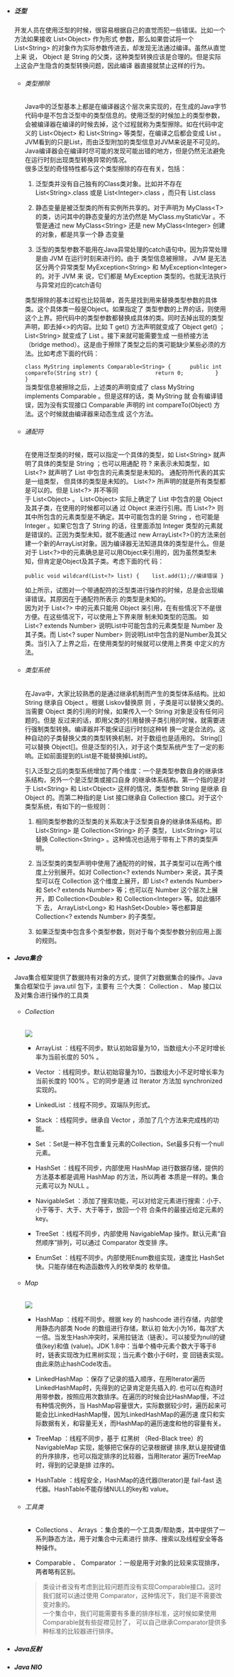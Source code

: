 * ##### 泛型

  开发人员在使用泛型的时候，很容易根据自己的直觉而犯一些错误。比如一个方法如果接收 List&lt;Object&gt; 作为形式 参数，那么如果尝试将一个 List&lt;String&gt; 的对象作为实际参数传进去，却发现无法通过编译。虽然从直觉上来 说， Object 是 String 的父类，这种类型转换应该是合理的。但是实际上这会产生隐含的类型转换问题，因此编译 器直接就禁止这样的行为。

  * ###### 类型擦除

    Java中的泛型基本上都是在编译器这个层次来实现的，在生成的Java字节代码中是不包含泛型中的类型信息的。使用泛型的时候加上的类型参数，会被编译器在编译的时候去掉，这个过程就称为类型擦除。如在代码中定义的 List&lt;Object&gt; 和 List&lt;String&gt; 等类型，在编译之后都会变成 List 。JVM看到的只是List，而由泛型附加的类型信息对JVM来说是不可见的。Java编译器会在编译时尽可能的发现可能出错的地方，但是仍然无法避免在运行时刻出现类型转换异常的情况。  
    很多泛型的奇怪特性都与这个类型擦除的存在有关，包括：

    1. 泛型类并没有自己独有的Class类对象。比如并不存在 List&lt;String&gt;.class 或是 List&lt;Integer&gt;.class ，而只有 List.class

    2. 静态变量是被泛型类的所有实例所共享的。对于声明为 MyClass&lt;T&gt; 的类，访问其中的静态变量的方法仍然是 MyClass.myStaticVar 。不管是通过 new MyClass&lt;String&gt; 还是 new MyClass&lt;Integer&gt; 创建的对象，都是共享一个静 态变量

    3. 泛型的类型参数不能用在Java异常处理的catch语句中。因为异常处理是由 JVM 在运行时刻来进行的。由于 类型信息被擦除， JVM 是无法区分两个异常类型 MyException&lt;String&gt; 和 MyException&lt;Integer&gt; 的。对于 JVM 来 说，它们都是  MyException 类型的。也就无法执行与异常对应的catch语句

    类型擦除的基本过程也比较简单，首先是找到用来替换类型参数的具体类。这个具体类一般是Object。如果指定了 类型参数的上界的话，则使用这个上界。把代码中的类型参数都替换成具体的类。同时去掉出现的类型声明，即去掉&lt;&gt;的内容。比如 T get\(\) 方法声明就变成了 Object get\(\) ； List&lt;String&gt; 就变成了 List 。接下来就可能需要生成 一些桥接方法（bridge method）。这是由于擦除了类型之后的类可能缺少某些必须的方法。比如考虑下面的代码：

    `class MyString implements Comparable<String> {      public int compareTo(String str) {                  return 0;          }  }`  
    当类型信息被擦除之后，上述类的声明变成了 class MyString implements Comparable 。但是这样的话，类 MyString 就 会有编译错误，因为没有实现接口 Comparable 声明的 int compareTo\(Object\) 方法。这个时候就由编译器来动态生成 这个方法。

  * ###### 通配符

    在使用泛型类的时候，既可以指定一个具体的类型，如 List&lt;String&gt; 就声明了具体的类型是 String ；也可以用通配 符 ? 来表示未知类型，如 List&lt;?&gt; 就声明了 List 中包含的元素类型是未知的。 通配符所代表的其实是一组类型， 但具体的类型是未知的。 List&lt;?&gt; 所声明的就是所有类型都是可以的。但是 List&lt;?&gt; 并不等同  
    于 List&lt;Object&gt; 。 List&lt;Object&gt; 实际上确定了 List 中包含的是 Object 及其子类，在使用的时候都可以通 过 Object 来进行引用。而 List&lt;?&gt; 则其中所包含的元素类型是不确定。其中可能包含的是 String ，也可能是 Integer 。如果它包含了 String 的话，往里面添加 Integer 类型的元素就是错误的。正因为类型未知，就不能通过 new ArrayList&lt;?&gt;\(\)的方法来创建一个新的ArrayList对象。因为编译器无法知道具体的类型是什么。但是对于 List&lt;?&gt;中的元素确总是可以用Object来引用的，因为虽然类型未知，但肯定是Object及其子类。考虑下面的代 码：

    `public void wildcard(List<?> list) {    list.add(1);//编译错误 }`

    如上所示，试图对一个带通配符的泛型类进行操作的时候，总是会出现编译错误。其原因在于通配符所表示 的类型是未知的。  
    因为对于 List&lt;?&gt; 中的元素只能用 Object 来引用，在有些情况下不是很方便。在这些情况下，可以使用上下界来限 制未知类型的范围。 如  List&lt;? extends Number&gt; 说明List中可能包含的元素类型是 Number 及其子类。而 List&lt;? super Number&gt; 则说明List中包含的是Number及其父类。当引入了上界之后，在使用类型的时候就可以使用上界类 中定义的方法。

  * ###### 类型系统

    在Java中，大家比较熟悉的是通过继承机制而产生的类型体系结构。比如 String 继承自 Object 。根据 Liskov替换原 则 ，子类是可以替换父类的。当需要 Object 类的引用的时候，如果传入一个 String 对象是没有任何问题的。但是 反过来的话，即用父类的引用替换子类引用的时候，就需要进行强制类型转换。编译器并不能保证运行时刻这种转 换一定是合法的。这种自动的子类替换父类的类型转换机制，对于数组也是适用的。 String\[\]可以替换 Object\[\]。但是泛型的引入，对于这个类型系统产生了一定的影响。正如前面提到的List是不能替换掉List的。

    引入泛型之后的类型系统增加了两个维度：一个是类型参数自身的继承体系结构，另外一个是泛型类或接口自身 的继承体系结构。第一个指的是对于  List&lt;String&gt; 和 List&lt;Object&gt; 这样的情况，类型参数 String 是继承 自 Object 的。而第二种指的是  List 接口继承自 Collection 接口。对于这个类型系统，有如下的一些规则：

    1. 相同类型参数的泛型类的关系取决于泛型类自身的继承体系结构。即 List&lt;String&gt; 是 Collection&lt;String&gt;  的子 类型， List&lt;String&gt; 可以替换 Collection&lt;String&gt; 。这种情况也适用于带有上下界的类型声明。

    2. 当泛型类的类型声明中使用了通配符的时候，其子类型可以在两个维度上分别展开。如对 Collection&lt;? extends Number&gt; 来说，其子类型可以在 Collection 这个维度上展开，即 List&lt;? extends Number&gt; 和 Set&lt;? extends Number&gt; 等；也可以在 Number 这个层次上展开，即 Collection&lt;Double&gt; 和 Collection&lt;Integer&gt; 等。如此循环下 去， ArrayList&lt;Long&gt; 和  HashSet&lt;Double&gt; 等也都算是 Collection&lt;? extends Number&gt; 的子类型。

    3. 如果泛型类中包含多个类型参数，则对于每个类型参数分别应用上面的规则。

* ##### Java集合

  Java集合框架提供了数据持有对象的方式，提供了对数据集合的操作。Java集合框架位于 java.util 包下，主要有 三个大类： Collection 、 Map 接口以及对集合进行操作的工具类

  * ###### Collection

    ![](/assets/java-collection-arch.png) 

    * ArrayList ：线程不同步。默认初始容量为10，当数组大小不足时增长率为当前长度的 50% 。

    *  Vector ：线程同步。默认初始容量为10，当数组大小不足时增长率为当前长度的 100% 。它的同步是通 过 Iterator 方法加 synchronized 实现的。

    *  LinkedList ：线程不同步。双端队列形式。

    *  Stack ：线程同步。继承自 Vector ，添加了几个方法来完成栈的功能。

    *  Set ：Set是一种不包含重复元素的Collection，Set最多只有一个null元素。 

    * HashSet ：线程不同步，内部使用 HashMap 进行数据存储，提供的方法基本都是调用 HashMap 的方法，所以两者 本质是一样的。集合元素可以为 NULL 。

    *  NavigableSet ：添加了搜索功能，可以对给定元素进行搜索：小于、小于等于、大于、大于等于，放回一个符 合条件的最接近给定元素的 key。 

    * TreeSet ：线程不同步，内部使用 NavigableMap 操作。默认元素“自然顺序”排列，可以通过 Comparator 改变排 序。

    *  EnumSet ：线程不同步。内部使用Enum数组实现，速度比 HashSet 快。只能存储在构造函数传入的枚举类的 枚举值。

  * ###### Map

    ![](/assets/java-map-arch.png)

    *  HashMap ：线程不同步。根据 key 的 hashcode 进行存储，内部使用静态内部类 Node 的数组进行存储，默认初 始大小为16，每次扩大一倍。当发生Hash冲突时，采用拉链法（链表）。可以接受为null的键值\(key\)和值 \(value\)。JDK 1.8中：当单个桶中元素个数大于等于8时，链表实现改为红黑树实现；当元素个数小于6时，变 回链表实现。由此来防止hashCode攻击。

    *  LinkedHashMap ：保存了记录的插入顺序，在用Iterator遍历LinkedHashMap时，先得到的记录肯定是先插入的. 也可以在构造时用带参数，按照应用次数排序。在遍历的时候会比HashMap慢，不过有种情况例外，当 HashMap容量很大，实际数据较少时，遍历起来可能会比LinkedHashMap慢，因为LinkedHashMap的遍历速 度只和实际数据有关，和容量无关，而HashMap的遍历速度和他的容量有关。

    *  TreeMap ：线程不同步，基于 红黑树 （Red-Black tree）的NavigableMap 实现，能够把它保存的记录根据键 排序,默认是按键值的升序排序，也可以指定排序的比较器，当用Iterator 遍历TreeMap时，得到的记录是排 过序的。 

    * HashTable ：线程安全，HashMap的迭代器\(Iterator\)是 fail-fast 迭代器。HashTable不能存储NULL的key和 value。

  * ###### 工具类

    *  Collections 、 Arrays ：集合类的一个工具类\/帮助类，其中提供了一系列静态方法，用于对集合中元素进行 排序、搜索以及线程安全等各种操作。

    *  Comparable 、 Comparator ：一般是用于对象的比较来实现排序，两者略有区别。

      > 类设计者没有考虑到比较问题而没有实现Comparable接口。这时我们就可以通过使用 Comparator，这种情况下，我们是不需要改变对象的。   
      > 一个集合中，我们可能需要有多重的排序标准，这时候如果使用Comparable就有些捉襟见肘了， 可以自己继承Comparator提供多种标准的比较器进行排序。

* ##### Java反射
* ##### Java NIO



